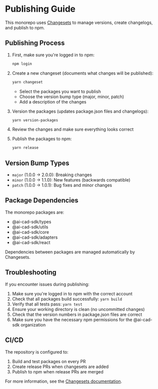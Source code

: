 # Publishing Guide

This monorepo uses [Changesets](https://github.com/changesets/changesets) to manage versions, create changelogs, and publish to npm.

## Publishing Process

1. First, make sure you're logged in to npm:
   ```bash
   npm login
   ```

2. Create a new changeset (documents what changes will be published):
   ```bash
   yarn changeset
   ```
   - Select the packages you want to publish
   - Choose the version bump type (major, minor, patch)
   - Add a description of the changes

3. Version the packages (updates package.json files and changelogs):
   ```bash
   yarn version-packages
   ```

4. Review the changes and make sure everything looks correct

5. Publish the packages to npm:
   ```bash
   yarn release
   ```

## Version Bump Types

- `major` (1.0.0 -> 2.0.0): Breaking changes
- `minor` (1.0.0 -> 1.1.0): New features (backwards compatible)
- `patch` (1.0.0 -> 1.0.1): Bug fixes and minor changes

## Package Dependencies

The monorepo packages are:
- @ai-cad-sdk/types
- @ai-cad-sdk/utils
- @ai-cad-sdk/core
- @ai-cad-sdk/adapters
- @ai-cad-sdk/react

Dependencies between packages are managed automatically by Changesets.

## Troubleshooting

If you encounter issues during publishing:

1. Make sure you're logged in to npm with the correct account
2. Check that all packages build successfully: `yarn build`
3. Verify that all tests pass: `yarn test`
4. Ensure your working directory is clean (no uncommitted changes)
5. Check that the version numbers in package.json files are correct
6. Make sure you have the necessary npm permissions for the @ai-cad-sdk organization

## CI/CD

The repository is configured to:
1. Build and test packages on every PR
2. Create release PRs when changesets are added
3. Publish to npm when release PRs are merged

For more information, see the [Changesets documentation](https://github.com/changesets/changesets/blob/main/docs/intro-to-using-changesets.md).

